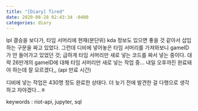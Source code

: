 ```yaml
---
title: "[Diary] Tired"
date: 2020-08-28 02:43:34 -0400
categories: diary
---
```


lpl 결승을 보다가, 타임 서머리에 현재(분단위) kda 정보도 있으면 좋을 것 같아서
삽입하는 구문을 짜고 있었다.
그런데 디비에 넣어놓은 타임 서머리를 가져와보니 gameID가 안 들어가고 있었던 것;
급하게 타임 서머리만 새로 넣는 코드를 짜서 넣는 중이다.
대략 26만개의 gameID에 대해 타임 서머리만 새로 넣는 작업 중...
내일 오후까진 완료돼야 하는데 잘 모르겠다,, (api 만료 시간)

디비에 넣는 작업은 430명 정도 완료한 상태다.
더 늦기 전에 발견한 걸 다행으로 생각하고 자야겠다...ㅎ

keywords : riot-api, jupyter, sql
